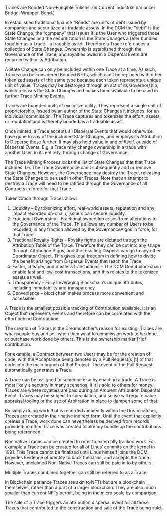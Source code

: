 Traces are Bonded Non-Fungible Tokens.  (In Current industrial parlance: Bridge, Wrapper. Bond.)

In established traditional finance “Bonds” are units of debt issued by companies and securitized as tradable assets. In the DCM the “debt” is the State Change, the “company” that issues it is the User who triggered those State Changes and the securitization is the State Changes a User bundles together as a Trace - a tradable asset.
Therefore a Trace references a collection of State Changes.  Ownership is established through the Governance of the Trace, and royalties owed in a Dispersal Event are recorded within its Attribution.

A State Change can only be included within one Trace at a time.  As such, Traces can be considered Bonded NFTs, which can’t be replaced with other tokenized assets of the same type because each token represents a unique unit of value.
Traces may be destroyed through an act of its Governorship, which releases the State Changes and makes them available to be used in further Trace Minting Events.

Traces are bounded units of exclusive utility. They represent a single unit of proprietorship, issued by an author of the State Changes it includes, for an individual commission. The Trace captures and tokenizes the effort, assets, or reputation and is thereby bonded as a tradeable asset. 

Once minted, a Trace accepts all Dispersal Events that would otherwise have gone to any of the included State Changes, and employs its Attribution to Disperse these further.  It may also hold value in and of itself, outside of Dispersal Events.  E.g. a Trace may change ownership in a trade with another User, in its entirety, through change of Governance.  

The Trace Minting Process locks the list of State Changes that that Trace includes.  I.e. The Trace Governance can’t subsequently add or remove State Changes.  However, the Governance may destroy the Trace, releasing the State Changes to be used in other Traces.  Note that an attempt to destroy a Trace will need to be ratified through the Governance of all Contracts in force for that Trace.

Tokenization through Traces allow:
1. Liquidity – By tokenizing effort, real-world assets, reputation and any impact recorded on-chain, issuers can secure liquidity.
1. Fractional Ownership – Fractional ownership arises from alterations to the Governance of the Trace. This allows any number of Users to be recorded, in any fraction allowed by the GovernanceAlgos in force, for that Trace.  
1. Fractional Royalty Rights - Royalty rights are dictated through the Attribution Table of the Trace.  Therefore they can be cut into any shape through Attribution Algos, and the resulting Disperal can go to any other Coordinator Object.  This gives total freedom in defining how to divide the benefit arisings from Dispersal Events that reach the Trace.
1. Faster, cheaper, and dustless transactions – The DCM Gen 4 blockchain enable fast and low-cost transactions, and this relates to the tokenized assets as well.
1. Transparency – Fully Leveraging Blockchain’s unique attributes, including immutability and transparency.
1. Convenience – blockchain makes process more convenient and accessible

A Trace is the smallest possible tracking of Contribution available.  It is an Object that represents events and therefore can be correlated with the effort behind Contribution.  

The creation of Traces is the Dreamcatcher’s reason for existing.  Traces are what people buy and sell when they want to commission work to be done, or purchase work done by others.  This is the ownership marker [r]of contribution.  

For example, a Contract between two Users may be for the creation of code, with the Acceptance being denoted by a Pull Request[s][t] of that code into the main branch of that Project.  The event of the Pull Request automatically generates a Trace.

A Trace can be assigned to someone else by enacting a trade.  A Trace is most likely a security in many scenarios, if it is sold to others for money.  Traces are where royalties are paid during an Ambient Attribution Dispersal Event.  Traces may be subject to speculation, and so we will require value appraisal tooling or the use of Arbitration in place to dampen some of that.

By simply doing work that is recorded ambiently within the Dreamcatcher, Traces are created in their native indirect form.  Until the event that explicitly creates a Trace, work done can nevertheless be derived from records provided no other Trace was created to already bundle up the contributions being referenced.  

Non native Traces can be created to refer to externally tracked work.  For example a Trace can be created for all of Linus’ commits on the kernel in  1991.  This Trace cannot be finalized until Linus himself joins the DCM, provides Evidence of identity to back the claim, and   accepts the trace.  However, unclaimed Non-Native Traces can still be paid in to by others.

Multiple Traces combined together can still be referred to as a Trace.  

In Blockchain parlance Traces are akin to NFTs but are a blockchain themselves, rather than a part of a larger blockchain.  They are also much smaller than current NFTs permit, being in the micro scale by comparison.

The sale of a Trace triggers an attribution dispersal event for all those Traces that contributed to the construction and sale of the Trace being sold.
